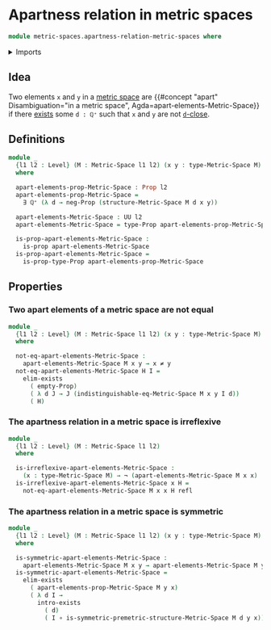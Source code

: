 # Apartness relation in metric spaces

```agda
module metric-spaces.apartness-relation-metric-spaces where
```

<details><summary>Imports</summary>

```agda
open import elementary-number-theory.positive-rational-numbers

open import foundation.empty-types
open import foundation.existential-quantification
open import foundation.function-types
open import foundation.identity-types
open import foundation.negated-equality
open import foundation.negation
open import foundation.propositions
open import foundation.universe-levels

open import metric-spaces.metric-spaces
open import metric-spaces.premetric-structures
```

</details>

## Idea

Two elements `x` and `y` in a [metric space](metric-spaces.md) are
{{#concept "apart" Disambiguation="in a metric space", Agda=apart-elements-Metric-Space}}
if there [exists](foundation.existential-quantification.md) some `d : ℚ⁺` such
that `x` and `y` are not [`d`-close](metric-spaces.premetric-structures.md).

## Definitions

```agda
module _
  {l1 l2 : Level} (M : Metric-Space l1 l2) (x y : type-Metric-Space M)
  where

  apart-elements-prop-Metric-Space : Prop l2
  apart-elements-prop-Metric-Space =
    ∃ ℚ⁺ (λ d → neg-Prop (structure-Metric-Space M d x y))

  apart-elements-Metric-Space : UU l2
  apart-elements-Metric-Space = type-Prop apart-elements-prop-Metric-Space

  is-prop-apart-elements-Metric-Space :
    is-prop apart-elements-Metric-Space
  is-prop-apart-elements-Metric-Space =
    is-prop-type-Prop apart-elements-prop-Metric-Space
```

## Properties

### Two apart elements of a metric space are not equal

```agda
module _
  {l1 l2 : Level} (M : Metric-Space l1 l2) (x y : type-Metric-Space M)
  where

  not-eq-apart-elements-Metric-Space :
    apart-elements-Metric-Space M x y → x ≠ y
  not-eq-apart-elements-Metric-Space H I =
    elim-exists
      ( empty-Prop)
      ( λ d J → J (indistinguishable-eq-Metric-Space M x y I d))
      ( H)
```

### The apartness relation in a metric space is irreflexive

```agda
module _
  {l1 l2 : Level} (M : Metric-Space l1 l2)
  where

  is-irreflexive-apart-elements-Metric-Space :
    (x : type-Metric-Space M) → ¬ (apart-elements-Metric-Space M x x)
  is-irreflexive-apart-elements-Metric-Space x H =
    not-eq-apart-elements-Metric-Space M x x H refl
```

### The apartness relation in a metric space is symmetric

```agda
module _
  {l1 l2 : Level} (M : Metric-Space l1 l2) (x y : type-Metric-Space M)
  where

  is-symmetric-apart-elements-Metric-Space :
    apart-elements-Metric-Space M x y → apart-elements-Metric-Space M y x
  is-symmetric-apart-elements-Metric-Space =
    elim-exists
      ( apart-elements-prop-Metric-Space M y x)
      ( λ d I →
        intro-exists
          ( d)
          ( I ∘ is-symmetric-premetric-structure-Metric-Space M d y x))
```

